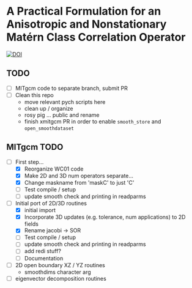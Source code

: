 # A Practical Formulation for an Anisotropic and Nonstationary Matérn Class Correlation Operator

[![DOI](https://zenodo.org/badge/471468580.svg)](https://zenodo.org/badge/latestdoi/471468580)

## TODO

- [ ] MITgcm code to separate branch, submit PR
- [ ] Clean this repo
    - move relevant pych scripts here
    - clean up / organize
    - rosy pig ... public and rename
    - finish xmitgcm PR in order to enable `smooth_store` and
      `open_smoothdataset`

## MITgcm TODO

- [ ] First step...
    - [x] Reorganize WC01 code
    - [x] Make 2D and 3D num operators separate...
    - [x] Change maskname from 'maskC' to just 'C'
    - [ ] Test compile / setup
    - [ ] update smooth check and printing in readparms

- [ ] Initial port of 2D/3D routines
    - [x] initial import
    - [x] Incorporate 3D updates (e.g. tolerance, num applications) to 2D fields
    - [x] Rename jacobi -> SOR
    - [ ] Test compile / setup
    - [ ] update smooth check and printing in readparms
    - [ ] add redi stuff?
    - [ ] Documentation

- [ ] 2D open boundary XZ / YZ routines
    - smoothdims character arg
- [ ] eigenvector decomposition routines

